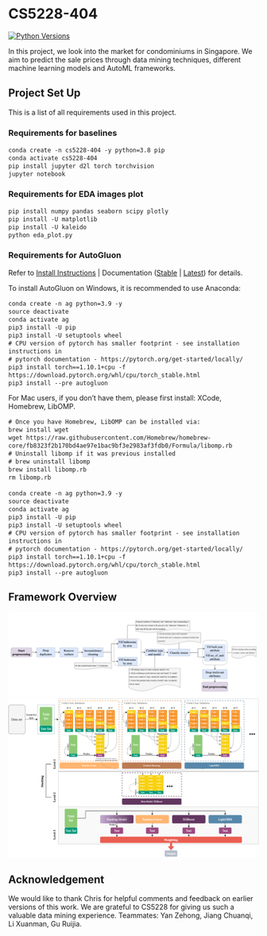 # CS5228-404
[![Python Versions](https://img.shields.io/badge/python-3.8%20%7C%203.9-blue)](https://pypi.org/project/autogluon/)

In this project, we look into the market for condominiums in Singapore. We aim to predict the sale prices through data mining techniques, different machine learning models and AutoML frameworks.


## Project Set Up
This is a list of all requirements used in this project.
### Requirements for baselines

```
conda create -n cs5228-404 -y python=3.8 pip
conda activate cs5228-404
pip install jupyter d2l torch torchvision
jupyter notebook
```

### Requirements for EDA images plot 

```
pip install numpy pandas seaborn scipy plotly
pip install -U matplotlib
pip install -U kaleido
python eda_plot.py
```

### Requirements for AutoGluon
Refer to [Install Instructions](https://auto.gluon.ai/stable/install.html) | Documentation ([Stable](https://auto.gluon.ai/stable/index.html) | [Latest](https://auto.gluon.ai/dev/index.html)) for details.

To install AutoGluon on Windows, it is recommended to use Anaconda:
```
conda create -n ag python=3.9 -y
source deactivate
conda activate ag
pip3 install -U pip
pip3 install -U setuptools wheel
# CPU version of pytorch has smaller footprint - see installation instructions in
# pytorch documentation - https://pytorch.org/get-started/locally/
pip3 install torch==1.10.1+cpu -f https://download.pytorch.org/whl/cpu/torch_stable.html
pip3 install --pre autogluon
```

For Mac users, if you don’t have them, please first install: XCode, Homebrew, LibOMP.

```
# Once you have Homebrew, LibOMP can be installed via:
brew install wget
wget https://raw.githubusercontent.com/Homebrew/homebrew-core/fb8323f2b170bd4ae97e1bac9bf3e2983af3fdb0/Formula/libomp.rb
# Uninstall libomp if it was previous installed
# brew uninstall libomp
brew install libomp.rb
rm libomp.rb

conda create -n ag python=3.9 -y
source deactivate
conda activate ag
pip3 install -U pip
pip3 install -U setuptools wheel
# CPU version of pytorch has smaller footprint - see installation instructions in
# pytorch documentation - https://pytorch.org/get-started/locally/
pip3 install torch==1.10.1+cpu -f https://download.pytorch.org/whl/cpu/torch_stable.html
pip3 install --pre autogluon
```

## Framework Overview
![preprocess](https://github.com/YanZehong/CS5228-404/blob/main/images/flowchart.png?raw=true)
![model-framework](https://github.com/YanZehong/CS5228-404/blob/main/images/model_framework.png?raw=true)

## Acknowledgement
We would like to thank Chris for helpful comments and feedback on earlier versions of this work. We are grateful to CS5228 for giving us such a valuable data mining experience. Teammates: Yan Zehong, Jiang Chuanqi, Li Xuanman, Gu Ruijia.